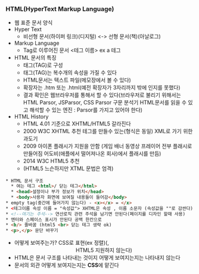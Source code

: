 ### HTML(HyperText Markup Language)
* 웹 표준 문서 양식
* Hyper Text
  * 비선형 문서(하이퍼 링크)(디지털) <-> 선형 문서(책)(아날로그)
* Markup Language
  * Tag로 이루어진 문서 <테그 이름> ex <a> a 테그
* HTML 문서의 특징
  * 태그(TAG)로 구성
  * 태그(TAG)는 복수개의 속성을 가질 수 있다
  * HTML문서는 텍스트 파일(메모장에서 볼 수 있다)
  * 확장자는 .htm 또는 .html(예전 확장자가 3자리까지 밖에 인지를 못했다)
  * 결과 확인은 웹브라우저를 통해서 할 수 있다(브라우저로 불리기 위해서는 HTML Parsor, JSParsor, CSS Parsor 구문 분석기 HTML문서를 읽을 수 있고 해석할 수 있는 엔진 : Parsor를 가지고 있어야 한다)
* HTML History
  * HTML 4.01 기준으로 XHTML/HTML5 갈라진다
  * 2000 W3C XHTML 추천 테그를 만들수 있는(형식은 동일) XML로 가기 위한 과도기
  * 2009 아이폰 플래시가 지원을 안함 (게임 배너 동영상 프레이어 전부 플래시로 만들어짐 어도비(애플에서 떨어져나온 회사)에서 플래시를 만듬)
  * 2014 W3C HTML5 추천
  * (HTML5 느슨하지만 XTML 문법은 엄격)
```HTML
* HTML 문서 구조 
  * 여는 테그 <html>/ 닫는 테그</html>
  * <head>설정이나 부가 정보가 위치</head>
  * <body>사용자 화면에 보여질 내용들이 들어감</body>
* empty tag(중간에 들어가지 않는다) - <x></x> = </x>
* <테그이름 속성 이름 = "속성값"> XHTML은 속성 , 이름 소문자 (속성값을 ""로 감싼다)
* <!--여기는 주석--> 연산로직 관련 주석을 남기면 안된다(페이지를 디자인 할때 사용)
* 엔터와 스페이스 표시가 안된다 공백 한칸으로
* <b/> 줄바꿈 (html5 <br> 닫는 테그 생략 ok)
* <p>,</p> 문단 바꾸기
```
* 어떻게 보여주는가? CSS로 표현(ex 정렬)(<font>,<center> HTML5 지원하지 않는다)
* HTML은 문서 구조를 나타내는 것이지 어떻게 보여지는지는 나타내지 않는다
* 문서의 외관 어떻게 보여지는지는 **CSS**에 맡긴다
